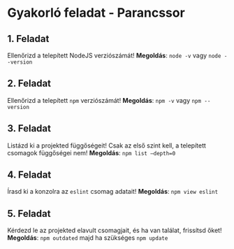# Gyakorló feladat - Parancssor

## 1. Feladat
Ellenőrizd a telepített NodeJS verziószámát!
**Megoldás**: `node -v` vagy `node --version`

## 2. Feladat
Ellenőrizd a telepített `npm` verziószámát!
**Megoldás**: `npm -v` vagy `npm --version`

## 3. Feladat
Listázd ki a projekted függőségeit! Csak az első szint kell, a telepített csomagok függőségei nem!
**Megoldás**: `npm list –depth=0`

## 4. Feladat
Írasd ki a konzolra az `eslint` csomag adatait!
**Megoldás**: `npm view eslint`

## 5. Feladat
Kérdezd le az projekted elavult csomagjait, és ha van találat, frissítsd őket!
**Megoldás**: `npm outdated` majd ha szükséges `npm update`

